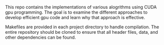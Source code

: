 This repo contains the implementations of various alogrithms using CUDA gpu programming. The goal is to examine
the different approaches to develop efficient gpu code and learn why that approach is effective. 

Makefiles are provided in each project directory to handle compilation. The entire repository should be cloned to 
ensure that all header files, data, and other dependencies can be found.
